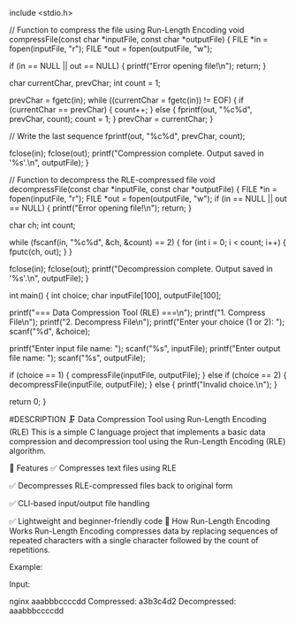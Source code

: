 include <stdio.h> 

// Function to compress the file using Run-Length Encoding void compressFile(const char *inputFile, const char *outputFile) { FILE *in = fopen(inputFile, "r"); FILE *out = fopen(outputFile, "w");

if (in == NULL || out == NULL) {
    printf("Error opening file!\n");
    return;
}

char currentChar, prevChar;
int count = 1;

prevChar = fgetc(in);
while ((currentChar = fgetc(in)) != EOF) {
    if (currentChar == prevChar) {
        count++;
    } else {
        fprintf(out, "%c%d", prevChar, count);
        count = 1;
    }
    prevChar = currentChar;
}

// Write the last sequence
fprintf(out, "%c%d", prevChar, count);

fclose(in);
fclose(out);
printf("Compression complete. Output saved in '%s'.\n", outputFile);
}

// Function to decompress the RLE-compressed file void decompressFile(const char *inputFile, const char *outputFile) { FILE *in = fopen(inputFile, "r"); FILE *out = fopen(outputFile, "w");
if (in == NULL || out == NULL) {
    printf("Error opening file!\n");
    return;
}

char ch;
int count;

while (fscanf(in, "%c%d", &ch, &count) == 2) {
    for (int i = 0; i < count; i++) {
        fputc(ch, out);
    }
}

fclose(in);
fclose(out);
printf("Decompression complete. Output saved in '%s'.\n", outputFile);
}

int main() { int choice; char inputFile[100], outputFile[100];

printf("=== Data Compression Tool (RLE) ===\n");
printf("1. Compress File\n");
printf("2. Decompress File\n");
printf("Enter your choice (1 or 2): ");
scanf("%d", &choice);

printf("Enter input file name: ");
scanf("%s", inputFile);
printf("Enter output file name: ");
scanf("%s", outputFile);

if (choice == 1) {
    compressFile(inputFile, outputFile);
} else if (choice == 2) {
    decompressFile(inputFile, outputFile);
} else {
    printf("Invalid choice.\n");
}

return 0;
}

#DESCRIPTION 🗜 Data Compression Tool using Run-Length Encoding (RLE) This is a simple C language project that implements a basic data compression and decompression tool using the Run-Length Encoding (RLE) algorithm.

📌 Features ✅ Compresses text files using RLE

✅ Decompresses RLE-compressed files back to original form

✅ CLI-based input/output file handling

✅ Lightweight and beginner-friendly code 🧠 How Run-Length Encoding Works Run-Length Encoding compresses data by replacing sequences of repeated characters with a single character followed by the count of repetitions.

Example:

Input:

nginx aaabbbccccdd Compressed: a3b3c4d2 Decompressed: aaabbbccccdd

